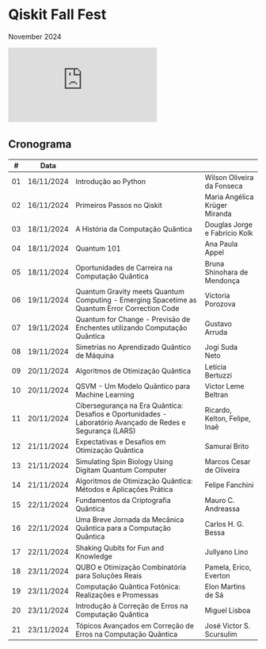 # Qiskit Fall Fest

November 2024

![certificate](https://github.com/cintia-shinoda/quantum/blob/master/03-Qiskit-Fall-Fest/certificate.pdf)

## Cronograma
| # | Data |  |  |
|:---:|:---:|:---|:---|
| 01 | 16/11/2024 | Introdução ao Python | Wilson Oliveira da Fonseca |
| 02 | 16/11/2024 | Primeiros Passos no Qiskit | Maria Angélica Krüger Miranda |
| 03 | 18/11/2024 | A História da Computação Quântica | Douglas Jorge e Fabrício Kolk |
| 04 | 18/11/2024 | Quantum 101 | Ana Paula Appel |
| 05 | 18/11/2024 | Oportunidades de Carreira na Computação Quântica | Bruna Shinohara de Mendonça |
| 06 | 19/11/2024 | Quantum Gravity meets Quantum Computing - Emerging Spacetime as Quantum Error Correction Code | Victoria Porozova |
| 07 | 19/11/2024 | Quantum for Change - Previsão de Enchentes utilizando Computação Quântica | Gustavo Arruda |
| 08 | 19/11/2024 | Simetrias no Aprendizado Quântico de Máquina | Jogi Suda Neto |
| 09 | 20/11/2024 | Algoritmos de Otimização Quântica | Letícia Bertuzzi |
| 10 | 20/11/2024 | QSVM - Um Modelo Quântico para Machine Learning | Victor Leme Beltran |
| 11 | 20/11/2024 | Cibersegurança na Era Quântica: Desafios e Oportunidades - Laboratório Avançado de Redes e Segurança (LARS) | Ricardo, Kelton, Felipe, Inaê |
| 12 | 21/11/2024 | Expectativas e Desafios em Otimização Quântica | Samuraí Brito |
| 13 | 21/11/2024 | Simulating Spin Biology Using Digitam Quantum Computer | Marcos Cesar de Oliveira |
| 14 | 21/11/2024 | Algoritmos de Otimização Quântica: Métodos e Aplicações Prática | Felipe Fanchini |
| 15 | 22/11/2024 | Fundamentos da Criptografia Quântica | Mauro C. Andreassa |
| 16 | 22/11/2024 | Uma Breve Jornada da Mecânica Quântica para a Computação Quântica | Carlos H. G. Bessa |
| 17 | 22/11/2024 | Shaking Qubits for Fun and Knowledge | Jullyano Lino |
| 18 | 23/11/2024 | QUBO e Otimização Combinatória para Soluções Reais | Pamela, Erico, Everton |
| 19 | 23/11/2024 | Computação Quântica Fotônica: Realizações e Promessas | Elon Martins de Sá |
| 20 | 23/11/2024 | Introdução à Correção de Erros na Computação Quântica | Miguel Lisboa |
| 21 | 23/11/2024 | Tópicos Avançados em Correção de Erros na Computação Quântica | José Victor S. Scursulim |